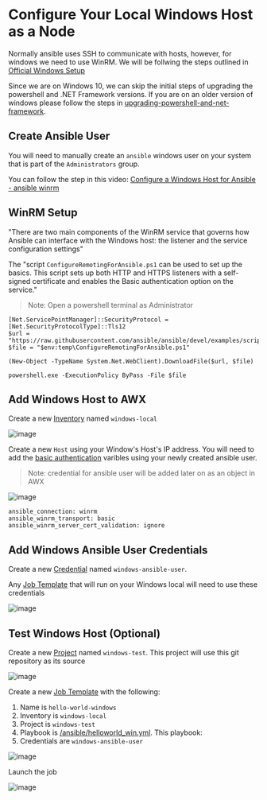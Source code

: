 # Configure Your Local Windows Host as a Node

Normally ansible uses SSH to communicate with hosts, however, for windows we need to use WinRM. We will be follwing the steps outlined in [Official Windows Setup](https://docs.ansible.com/ansible/latest/user_guide/windows_setup.html)

Since we are on Windows 10, we can skip the initial steps of upgrading the powershell and .NET Framework versions. If you are on an older version of windows please follow the steps in [upgrading-powershell-and-net-framework](https://docs.ansible.com/ansible/latest/user_guide/windows_setup.html#upgrading-powershell-and-net-framework).

## Create Ansible User

You will need to manually create an `ansible` windows user on your system that is part of the `Administrators` group. 

You can follow the step in this video: [Configure a Windows Host for Ansible - ansible winrm](https://www.youtube.com/watch?v=-vPXS8UuJoI&ab_channel=AnsiblePilot)

## WinRM Setup

"There are two main components of the WinRM service that governs how Ansible can interface with the Windows host: the listener and the service configuration settings" 

The "script `ConfigureRemotingForAnsible.ps1` can be used to set up the basics. This script sets up both HTTP and HTTPS listeners with a self-signed certificate and enables the Basic authentication option on the service."

>Note: Open a powershell terminal as Administrator

```
[Net.ServicePointManager]::SecurityProtocol = [Net.SecurityProtocolType]::Tls12
$url = "https://raw.githubusercontent.com/ansible/ansible/devel/examples/scripts/ConfigureRemotingForAnsible.ps1"
$file = "$env:temp\ConfigureRemotingForAnsible.ps1"

(New-Object -TypeName System.Net.WebClient).DownloadFile($url, $file)

powershell.exe -ExecutionPolicy ByPass -File $file
```

## Add Windows Host to AWX

Create a new [Inventory](https://docs.ansible.com/ansible-tower/latest/html/quickstart/create_inventory.html) named `windows-local`

![image](https://user-images.githubusercontent.com/16169323/163241541-9feea6a4-8af7-4318-ac6c-a8a2305f8c5a.png)

Create a new `Host` using your Window's Host's IP address. You will need to add the [basic authentication](https://docs.ansible.com/ansible/latest/user_guide/windows_winrm.html#basic) varibles using your newly created ansible user. 

>Note: credential for ansible user will be added later on as an object in AWX

![image](https://user-images.githubusercontent.com/16169323/163242860-d6057163-b047-4325-9ffa-aec66e886a50.png)

```
ansible_connection: winrm
ansible_winrm_transport: basic
ansible_winrm_server_cert_validation: ignore
```

## Add Windows Ansible User Credentials

Create a new [Credential](https://docs.ansible.com/ansible-tower/latest/html/quickstart/create_credential.html) named `windows-ansible-user`. 

Any [Job Template](https://docs.ansible.com/ansible-tower/latest/html/quickstart/create_job.html) that will run on your Windows local will need to use these credentials

![image](https://user-images.githubusercontent.com/16169323/163242961-97740d1e-a688-438e-885e-cf7e70a04b80.png)

## Test Windows Host (Optional)

Create a new [Project](https://docs.ansible.com/ansible-tower/latest/html/quickstart/create_project.html) named `windows-test`. This project will use this git repository as its source

![image](https://user-images.githubusercontent.com/16169323/163242119-2b8b350f-1c84-41c2-8b93-70feb706cf0b.png)

Create a new [Job Template](https://docs.ansible.com/ansible-tower/latest/html/quickstart/create_job.html) with the following:

  1. Name is `hello-world-windows` 
  2. Inventory is `windows-local`
  4. Project is `windows-test`
  5. Playbook is [/ansible/helloworld_win.yml](/ansible/helloworld_win.yml). This playbook: 
  7. Credentials are `windows-ansible-user`

![image](https://user-images.githubusercontent.com/16169323/163242385-7ce014c5-8ef4-434e-9936-4290a17dbb4d.png)

Launch the job

![image](https://user-images.githubusercontent.com/16169323/163243049-50288a78-5ad1-4390-b604-12f835b6bcfd.png)




